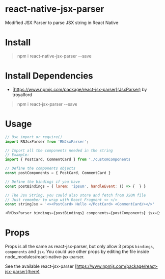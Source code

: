 # react-native-jsx-parser

Modified JSX Parser to parse JSX string in React Native

# Install

> npm i react-native-jsx-parser --save

# Install Dependencies

- [https://www.npmjs.com/package/react-jsx-parser](JsxParser) by troyalford

> npm i react-jsx-parser --save

# Usage

```js
// Use import or require()
import RNJsxParser from 'RNJsxParser';

// Import all the components needed in the string
// Example:
import { PostCard, CommentCard } from './customComponents

// Define the components objects
const postComponents = { PostCard, CommentCard }

// Define the bindings if you have
const postBindings = { lorem: 'ipsum', handleEvent: () => {  } }

// The Jsx String, you could also store and fetch from JSON file
// Just remember to wrap with React Fragment <> </>
const stringJsx = '<><PostCard> Hello </PostCard> <CommentCard/></>'

<RNJsxParser bindings={postBindings} components={postComponents} jsx={stringJsx} />

```

# Props

Props is all the same as react-jsx-parser, but only allow 3 props `bindings`, `components` and `jsx`. You could use other props by editing the file inside node_modules/react-native-jsx-parser.

See the available react-jsx-parser [https://www.npmjs.com/package/react-jsx-parser](here)
